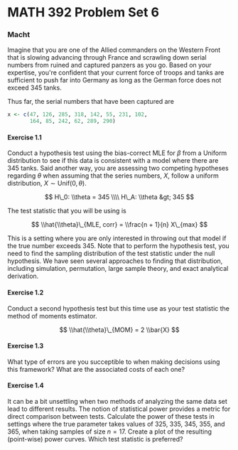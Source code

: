 MATH 392 Problem Set 6
================

### Macht

Imagine that you are one of the Allied commanders on the Western Front that is slowing advancing through France and scrawling down serial numbers from ruined and captured panzers as you go. Based on your expertise, you're confident that your current force of troops and tanks are sufficient to push far into Germany as long as the German force does not exceed 345 tanks.

Thus far, the serial numbers that have been captured are

``` r
x <- c(47, 126, 285, 318, 142, 55, 231, 102, 
       164, 85, 242, 62, 289, 290)
```

#### Exercise 1.1

Conduct a hypothesis test using the bias-correct MLE for *β* from a Uniform distribution to see if this data is consistent with a model where there are 345 tanks. Said another way, you are assessing two competing hypotheses regarding *θ* when assuming that the series numbers, *X*, follow a uniform distribution, *X* ∼ Unif(0, *θ*).

$$
H\_0: \\theta = 345 \\\\
H\_A: \\theta &gt; 345
$$

The test statistic that you will be using is

$$
\\hat{\\theta}\_{MLE, corr} = \\frac{n + 1}{n} X\_{max}
$$

This is a setting where you are only interested in throwing out that model if the true number exceeds 345. Note that to perform the hypothesis test, you need to find the sampling distribution of the test statistic under the null hypothesis. We have seen several approaches to finding that distribution, including simulation, permutation, large sample theory, and exact analytical derivation.

#### Exercise 1.2

Conduct a second hypothesis test but this time use as your test statistic the method of moments estimator.

$$
\\hat{\\theta}\_{MOM} = 2 \\bar{X}
$$

#### Exercise 1.3

What type of errors are you succeptible to when making decisions using this framework? What are the associated costs of each one?

#### Exercise 1.4

It can be a bit unsettling when two methods of analyzing the same data set lead to different results. The notion of statistical power provides a metric for direct comparison between tests. Calculate the power of these tests in settings where the true parameter takes values of 325, 335, 345, 355, and 365, when taking samples of size *n* = 17. Create a plot of the resulting (point-wise) power curves. Which test statistic is preferred?
